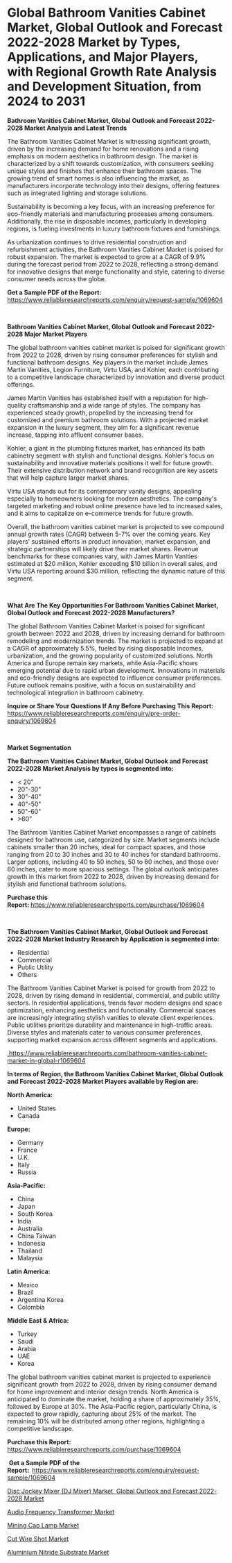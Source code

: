 <p><h1>Global Bathroom Vanities Cabinet Market, Global Outlook and Forecast 2022-2028 Market by Types, Applications, and Major Players, with Regional Growth Rate Analysis and Development Situation, from 2024 to 2031</h1></p><p><strong>Bathroom Vanities Cabinet Market, Global Outlook and Forecast 2022-2028 Market Analysis and Latest Trends</strong></p>
<p><p>The Bathroom Vanities Cabinet Market is witnessing significant growth, driven by the increasing demand for home renovations and a rising emphasis on modern aesthetics in bathroom design. The market is characterized by a shift towards customization, with consumers seeking unique styles and finishes that enhance their bathroom spaces. The growing trend of smart homes is also influencing the market, as manufacturers incorporate technology into their designs, offering features such as integrated lighting and storage solutions.</p><p>Sustainability is becoming a key focus, with an increasing preference for eco-friendly materials and manufacturing processes among consumers. Additionally, the rise in disposable incomes, particularly in developing regions, is fueling investments in luxury bathroom fixtures and furnishings. </p><p>As urbanization continues to drive residential construction and refurbishment activities, the Bathroom Vanities Cabinet Market is poised for robust expansion. The market is expected to grow at a CAGR of 9.9% during the forecast period from 2022 to 2028, reflecting a strong demand for innovative designs that merge functionality and style, catering to diverse consumer needs across the globe.</p></p>
<p><strong>Get a Sample PDF of the Report:&nbsp;</strong> <a href="https://www.reliableresearchreports.com/enquiry/request-sample/1069604">https://www.reliableresearchreports.com/enquiry/request-sample/1069604</a></p>
<p>&nbsp;</p>
<p><strong>Bathroom Vanities Cabinet Market, Global Outlook and Forecast 2022-2028 Major Market Players</strong></p>
<p><p>The global bathroom vanities cabinet market is poised for significant growth from 2022 to 2028, driven by rising consumer preferences for stylish and functional bathroom designs. Key players in the market include James Martin Vanities, Legion Furniture, Virtu USA, and Kohler, each contributing to a competitive landscape characterized by innovation and diverse product offerings.</p><p>James Martin Vanities has established itself with a reputation for high-quality craftsmanship and a wide range of styles. The company has experienced steady growth, propelled by the increasing trend for customized and premium bathroom solutions. With a projected market expansion in the luxury segment, they aim for a significant revenue increase, tapping into affluent consumer bases.</p><p>Kohler, a giant in the plumbing fixtures market, has enhanced its bath cabinetry segment with stylish and functional designs. Kohler’s focus on sustainability and innovative materials positions it well for future growth. Their extensive distribution network and brand recognition are key assets that will help capture larger market shares.</p><p>Virtu USA stands out for its contemporary vanity designs, appealing especially to homeowners looking for modern aesthetics. The company's targeted marketing and robust online presence have led to increased sales, and it aims to capitalize on e-commerce trends for future growth.</p><p>Overall, the bathroom vanities cabinet market is projected to see compound annual growth rates (CAGR) between 5-7% over the coming years. Key players' sustained efforts in product innovation, market expansion, and strategic partnerships will likely drive their market shares. Revenue benchmarks for these companies vary, with James Martin Vanities estimated at $20 million, Kohler exceeding $10 billion in overall sales, and Virtu USA reporting around $30 million, reflecting the dynamic nature of this segment.</p></p>
<p>&nbsp;</p>
<p><strong>What Are The Key Opportunities For Bathroom Vanities Cabinet Market, Global Outlook and Forecast 2022-2028 Manufacturers?</strong></p>
<p><p>The global Bathroom Vanities Cabinet Market is poised for significant growth between 2022 and 2028, driven by increasing demand for bathroom remodeling and modernization trends. The market is projected to expand at a CAGR of approximately 5.5%, fueled by rising disposable incomes, urbanization, and the growing popularity of customized solutions. North America and Europe remain key markets, while Asia-Pacific shows emerging potential due to rapid urban development. Innovations in materials and eco-friendly designs are expected to influence consumer preferences. Future outlook remains positive, with a focus on sustainability and technological integration in bathroom cabinetry.</p></p>
<p><strong>Inquire or Share Your Questions If Any Before Purchasing This Report:</strong> <a href="https://www.reliableresearchreports.com/enquiry/pre-order-enquiry/1069604">https://www.reliableresearchreports.com/enquiry/pre-order-enquiry/1069604</a></p>
<p>&nbsp;</p>
<p><strong>Market Segmentation</strong></p>
<p><strong>The Bathroom Vanities Cabinet Market, Global Outlook and Forecast 2022-2028 Market Analysis by types is segmented into:</strong></p>
<p><ul><li>< 20"</li><li>20"-30"</li><li>30"-40"</li><li>40"-50"</li><li>50"-60"</li><li>>60"</li></ul></p>
<p><p>The Bathroom Vanities Cabinet Market encompasses a range of cabinets designed for bathroom use, categorized by size. Market segments include cabinets smaller than 20 inches, ideal for compact spaces, and those ranging from 20 to 30 inches and 30 to 40 inches for standard bathrooms. Larger options, including 40 to 50 inches, 50 to 60 inches, and those over 60 inches, cater to more spacious settings. The global outlook anticipates growth in this market from 2022 to 2028, driven by increasing demand for stylish and functional bathroom solutions.</p></p>
<p><strong>Purchase this Report:&nbsp;</strong><a href="https://www.reliableresearchreports.com/purchase/1069604">https://www.reliableresearchreports.com/purchase/1069604</a></p>
<p>&nbsp;</p>
<p><strong>The Bathroom Vanities Cabinet Market, Global Outlook and Forecast 2022-2028 Market Industry Research by Application is segmented into:</strong></p>
<p><ul><li>Residential</li><li>Commercial</li><li>Public Utility</li><li>Others</li></ul></p>
<p><p>The Bathroom Vanities Cabinet Market is poised for growth from 2022 to 2028, driven by rising demand in residential, commercial, and public utility sectors. In residential applications, trends favor modern designs and space optimization, enhancing aesthetics and functionality. Commercial spaces are increasingly integrating stylish vanities to elevate client experiences. Public utilities prioritize durability and maintenance in high-traffic areas. Diverse styles and materials cater to various consumer preferences, supporting market expansion across different segments and applications.</p></p>
<p><a href="https://www.reliableresearchreports.com/bathroom-vanities-cabinet-market-in-global-r1069604">&nbsp;https://www.reliableresearchreports.com/bathroom-vanities-cabinet-market-in-global-r1069604</a></p>
<p><strong>In terms of Region, the Bathroom Vanities Cabinet Market, Global Outlook and Forecast 2022-2028 Market Players available by Region are:</strong></p>
<p>
    <p> <strong> North America: </strong>
        <ul>
            <li>United States</li>
            <li>Canada</li>
        </ul>
        </p> 
    <p> <strong> Europe: </strong>
        <ul>
            <li>Germany</li>
            <li>France</li>
            <li>U.K.</li>
            <li>Italy</li>
            <li>Russia</li>
        </ul>
        </p> 
    <p> <strong> Asia-Pacific: </strong>
        <ul>
            <li>China</li>
            <li>Japan</li>
            <li>South Korea</li>
            <li>India</li>
            <li>Australia</li>
            <li>China Taiwan</li>
            <li>Indonesia</li>
            <li>Thailand</li>
            <li>Malaysia</li>
        </ul>
        </p> 
    <p> <strong> Latin America: </strong>
        <ul>
            <li>Mexico</li>
            <li>Brazil</li>
            <li>Argentina Korea</li>
            <li>Colombia</li>
        </ul>
        </p> 
    <p> <strong> Middle East & Africa: </strong>
        <ul>
            <li>Turkey</li>
            <li>Saudi</li>
            <li>Arabia</li>
            <li>UAE</li>
            <li>Korea</li>
        </ul>
    </p>
    </p>
<p><p>The global bathroom vanities cabinet market is projected to experience significant growth from 2022 to 2028, driven by rising consumer demand for home improvement and interior design trends. North America is anticipated to dominate the market, holding a share of approximately 35%, followed by Europe at 30%. The Asia-Pacific region, particularly China, is expected to grow rapidly, capturing about 25% of the market. The remaining 10% will be distributed among other regions, highlighting a competitive landscape.</p></p>
<p><strong>Purchase this Report: </strong><a href="https://www.reliableresearchreports.com/purchase/1069604">https://www.reliableresearchreports.com/purchase/1069604</a></p>
<p>&nbsp;<strong>Get a Sample PDF of the Report:&nbsp;&nbsp;</strong><a href="https://www.reliableresearchreports.com/enquiry/request-sample/1069604">https://www.reliableresearchreports.com/enquiry/request-sample/1069604</a></p>
<p><strong></strong></p>
<p><p><a href="https://github.com/NargisHussain75/Market-Research-Report-List-1/blob/main/disc-jockey-mixer-dj-mixer-market-global-outlook-and-forecast-2022-2028-market.md">Disc Jockey Mixer (DJ Mixer) Market, Global Outlook and Forecast 2022-2028 Market</a></p><p><a href="https://medium.com/@caigithemay20/this-audio-frequency-transformer-market-research-report-evaluates-the-key-market-trends-drivers-e379d36ce42e">Audio Frequency Transformer Market</a></p><p><a href="https://www.linkedin.com/pulse/how-regions-adapting-mining-cap-lamp-market-global-trends-overview-iicsf?trackingId=ZQwK9PqWRrm13Y8izVEueQ%3D%3D">Mining Cap Lamp Market</a></p><p><a href="https://issuu.com/reportprime-2/docs/cut-wire-shot-market-size-2030.pptx_80f885b8b6623c">Cut Wire Shot Market</a></p><p><a href="https://issuu.com/reportprime-2/docs/aluminium-nitride-substrate-market-_1f17d2d11b9163">Aluminium Nitride Substrate Market</a></p></p>
